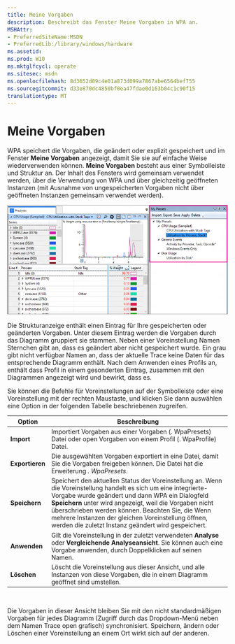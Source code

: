 ```yaml
---
title: Meine Vorgaben
description: Beschreibt das Fenster Meine Vorgaben in WPA an.
MSHAttr:
- PreferredSiteName:MSDN
- PreferredLib:/library/windows/hardware
ms.assetid: 
ms.prod: W10
ms.mktglfcycl: operate
ms.sitesec: msdn
ms.openlocfilehash: 8d3652d09c4e01a873d099a7867abe6564bef755
ms.sourcegitcommit: d33e870dc4850bf0ea47fdae0d163b04c1c90f15
translationtype: MT
---
```

# <a name="my-presets"></a>Meine Vorgaben

WPA speichert die Vorgaben, die geändert oder explizit gespeichert und im Fenster **Meine Vorgaben** angezeigt, damit Sie sie auf einfache Weise wiederverwenden können. **Meine Vorgaben** besteht aus einer Symbolleiste und Struktur an. Der Inhalt des Fensters wird gemeinsam verwendet werden, über die Verwendung von WPA und über gleichzeitig geöffneten Instanzen (mit Ausnahme von ungespeicherten Vorgaben nicht über geöffneten Instanzen gemeinsam verwendet werden).

![WPA Fenster mit Meine Vorgaben auf der rechten Seite angezeigt.](images/my-presets.png)

Die Strukturanzeige enthält einen Eintrag für Ihre gespeicherten oder geänderten Vorgaben. Unter diesem Eintrag werden die Vorgaben durch das Diagramm gruppiert sie stammen. Neben einer Voreinstellung Namen Sternchen gibt an, dass es geändert aber nicht gespeichert wurde. Ein grau gibt nicht verfügbar Namen an, dass der aktuelle Trace keine Daten für das entsprechende Diagramm enthält. Nach dem Anwenden eines Profils an, enthält dass Profil in einem gesonderten Eintrag, zusammen mit den Diagrammen angezeigt wird und bewirkt, dass es.

Sie können die Befehle für Voreinstellungen auf der Symbolleiste oder eine Voreinstellung mit der rechten Maustaste, und klicken Sie dann auswählen eine Option in der folgenden Tabelle beschriebenen zugreifen.

| Option | Beschreibung |
|---|---|
| **Import** | Importiert Vorgaben aus einer Vorgaben (. WpaPresets) Datei oder open Vorgaben von einem Profil (. WpaProfile) Datei. |
| **Exportieren** | Die ausgewählten Vorgaben exportiert in eine Datei, damit Sie die Vorgaben freigeben können. Die Datei hat die Erweiterung *. WpaPresets*. |
| **Speichern** | Speichert den aktuellen Status der Voreinstellung an. Wenn die Voreinstellung handelt es sich um eine integrierte-Vorgabe wurde geändert und dann WPA ein Dialogfeld **Speichern** unter wird angezeigt, weil die Vorgaben nicht überschrieben werden können. Beachten Sie, die Wenn mehrere Instanzen der gleichen Voreinstellung öffnen, werden die zuletzt Instanz geändert wird gespeichert. |
| **Anwenden** | Gilt die Voreinstellung in der zuletzt verwendeten **Analyse** oder **Vergleichende Analyseansicht**. Sie können auch eine Vorgabe anwenden, durch Doppelklicken auf seinen Namen. |
| **Löschen** | Löscht die Voreinstellung aus dieser Ansicht, und alle Instanzen von diese Vorgaben, die in einem Diagramm geöffnet sind umstellen. |
<br/>

Die Vorgaben in dieser Ansicht bleiben Sie mit den nicht standardmäßigen Vorgaben für jedes Diagramm (Zugriff durch das Dropdown-Menü neben dem Namen Trace open grafisch) synchronisiert. Speichern, ändern oder Löschen einer Voreinstellung an einem Ort wirkt sich auf der anderen.
